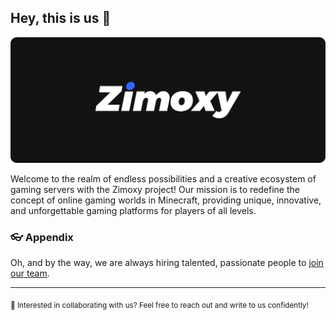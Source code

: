 ## Hey, this is us 👋

![Zimoxy Github Cover](https://github.com/zim0xy/.github/blob/main/cover.png?raw=true)

Welcome to the realm of endless possibilities and a creative ecosystem of gaming servers with the Zimoxy project! Our mission is to redefine the concept of online gaming worlds in Minecraft, providing unique, innovative, and unforgettable gaming platforms for players of all levels.

### 👓 Appendix

Oh, and by the way, we are always hiring talented, passionate people to [join our team](https://forum.zimoxy.org/).

---

<sub>🤫 Interested in collaborating with us? Feel free to reach out and write to us confidently!</sub>

